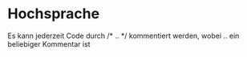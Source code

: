 ﻿# Hochsprache

Es kann jederzeit Code durch /* .. */ kommentiert werden, wobei .. ein beliebiger Kommentar ist
